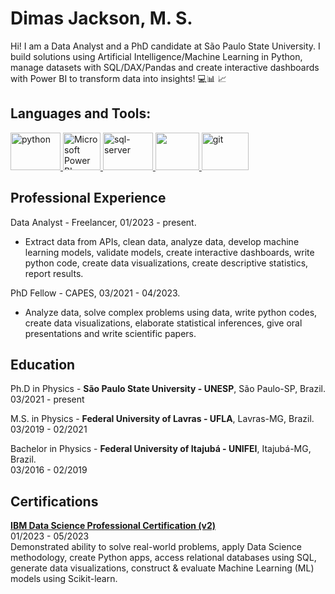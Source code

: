 # Dimas Jackson, M. S.

Hi! I am a Data Analyst and a PhD candidate at São Paulo State University. I build solutions using Artificial Intelligence/Machine Learning in Python, manage datasets with SQL/DAX/Pandas and create interactive dashboards with Power BI to transform data into insights! 💻📊 📈

## Languages and Tools:

 <p align="left"> <a href="https://www.python.org" target="_blank"> <img src="https://user-images.githubusercontent.com/114688989/234060602-71d8e4ee-5566-4e69-a4c8-77ffe61db9fe.png" alt="python" width="80" height="60"/> </a> 
 <a href="https://powerbi.microsoft.com/en-au/" target="_blank"> <img src="https://user-images.githubusercontent.com/114688989/234061535-69b51582-29da-403b-a41c-1fabd6e52caf.png" alt="Microsoft Power BI" width="60" height="60"/> </a>
  <a href="https://www.microsoft.com/pt-br/sql-server/sql-server-downloads" target="_blank"> <img src="https://www.commvault.com/wp-content/uploads/2019/08/sql-server_logo.jpg?quality=80&w=930" alt="sql-server" width="80" height="60"/> </a> 
 <a href="https://www.postgresql.org/" target="_blank"> <img src="https://user-images.githubusercontent.com/114688989/234062456-fa6e0d8c-2db6-4c41-a826-643c8dcf588c.png" width="70" height="60"/> </a> 
 <a href="https://git-scm.com/" target="_blank"> <img src="https://user-images.githubusercontent.com/114688989/234062957-df43a902-5579-435f-b890-c03cf381712a.png" alt="git" width="75" height="60"/> </a> 

## Professional Experience
Data Analyst - Freelancer, 01/2023 - present.
* Extract data from APIs, clean data, analyze data, develop machine learning models, validate models, create interactive dashboards, write python code, create data visualizations, create descriptive statistics, report results.

PhD Fellow - CAPES, 03/2021 - 04/2023.
* Analyze data, solve complex problems using data, write python codes, create data visualizations, elaborate statistical inferences, give oral presentations and write scientific papers.

## Education
 
Ph.D in Physics - **São Paulo State University - UNESP**, São Paulo-SP, Brazil.
<br> 03/2021 - present

M.S. in Physics - **Federal University of Lavras - UFLA**, Lavras-MG, Brazil.
<br> 03/2019 - 02/2021

Bachelor in Physics - **Federal University of Itajubá - UNIFEI**, Itajubá-MG, Brazil.
<br> 03/2016 - 02/2019

## Certifications
[**IBM Data Science Professional Certification (v2)**](https://www.credly.com/badges/6efd515f-7553-4c12-b68b-34629b3d1cb6/public_url)
<br> 01/2023 - 05/2023
<br> Demonstrated ability to solve real-world problems, apply Data Science methodology, create Python apps, access relational databases using SQL, generate data visualizations, construct & evaluate Machine Learning (ML) models using Scikit-learn.
